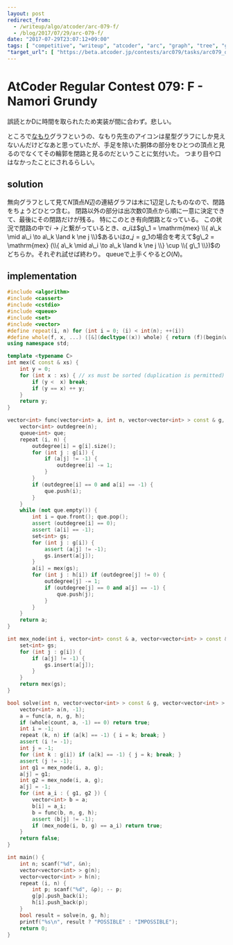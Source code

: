 ```yaml
---
layout: post
redirect_from:
  - /writeup/algo/atcoder/arc-079-f/
  - /blog/2017/07/29/arc-079-f/
date: "2017-07-29T23:07:12+09:00"
tags: [ "competitive", "writeup", "atcoder", "arc", "graph", "tree", "grundy-number" ]
"target_url": [ "https://beta.atcoder.jp/contests/arc079/tasks/arc079_d" ]
---
```


# AtCoder Regular Contest 079: F - Namori Grundy

誤読とかDに時間を取られたため実装が間に合わず。悲しい。

ところで[なもり](https://twitter.com/_namori_)グラフというの、なもり先生のアイコンは星型グラフにしか見えないんだけどなあと思っていたが、手足を除いた胴体の部分をひとつの頂点と見るのでなくてその輪郭を閉路と見るのだということに気付いた。
つまり目や口はなかったことにされるらしい。

## solution

無向グラフとして見て$N$頂点$N$辺の連結グラフは木に$1$辺足したものなので、閉路をちょうどひとつ含む。
閉路以外の部分は出次数$0$頂点から順に一意に決定できて、最後にその閉路だけが残る。
特にこのとき有向閉路となっている。
この状況で閉路の中で$i \to j$と繋がっているとき、$a\_i$は$g\_1 = \mathrm{mex} \\{ a\_k \mid a\_i \to a\_k \land k \ne j \\}$あるいは$a\_j = g\_1$の場合を考えて$g\_2 = \mathrm{mex} (\\{ a\_k \mid a\_i \to a\_k \land k \ne j \\} \cup \\{ g\_1 \\})$のどちらか。それぞれ試せば終わり。
queueで上手くやると$O(N)$。


## implementation

``` c++
#include <algorithm>
#include <cassert>
#include <cstdio>
#include <queue>
#include <set>
#include <vector>
#define repeat(i, n) for (int i = 0; (i) < int(n); ++(i))
#define whole(f, x, ...) ([&](decltype((x)) whole) { return (f)(begin(whole), end(whole), ## __VA_ARGS__); })(x)
using namespace std;

template <typename C>
int mex(C const & xs) {
    int y = 0;
    for (int x : xs) { // xs must be sorted (duplication is permitted)
        if (y <  x) break;
        if (y == x) ++ y;
    }
    return y;
}

vector<int> func(vector<int> a, int n, vector<vector<int> > const & g, vector<vector<int> > const & h) {
    vector<int> outdegree(n);
    queue<int> que;
    repeat (i, n) {
        outdegree[i] = g[i].size();
        for (int j : g[i]) {
            if (a[j] != -1) {
                outdegree[i] -= 1;
            }
        }
        if (outdegree[i] == 0 and a[i] == -1) {
            que.push(i);
        }
    }
    while (not que.empty()) {
        int i = que.front(); que.pop();
        assert (outdegree[i] == 0);
        assert (a[i] == -1);
        set<int> gs;
        for (int j : g[i]) {
            assert (a[j] != -1);
            gs.insert(a[j]);
        }
        a[i] = mex(gs);
        for (int j : h[i]) if (outdegree[j] != 0) {
            outdegree[j] -= 1;
            if (outdegree[j] == 0 and a[j] == -1) {
                que.push(j);
            }
        }
    }
    return a;
}

int mex_node(int i, vector<int> const & a, vector<vector<int> > const & g) {
    set<int> gs;
    for (int j : g[i]) {
        if (a[j] != -1) {
            gs.insert(a[j]);
        }
    }
    return mex(gs);
}

bool solve(int n, vector<vector<int> > const & g, vector<vector<int> > const & h) {
    vector<int> a(n, -1);
    a = func(a, n, g, h);
    if (whole(count, a, -1) == 0) return true;
    int i = -1;
    repeat (k, n) if (a[k] == -1) { i = k; break; }
    assert (i != -1);
    int j = -1;
    for (int k : g[i]) if (a[k] == -1) { j = k; break; }
    assert (j != -1);
    int g1 = mex_node(i, a, g);
    a[j] = g1;
    int g2 = mex_node(i, a, g);
    a[j] = -1;
    for (int a_i : { g1, g2 }) {
        vector<int> b = a;
        b[i] = a_i;
        b = func(b, n, g, h);
        assert (b[j] != -1);
        if (mex_node(i, b, g) == a_i) return true;
    }
    return false;
}

int main() {
    int n; scanf("%d", &n);
    vector<vector<int> > g(n);
    vector<vector<int> > h(n);
    repeat (i, n) {
        int p; scanf("%d", &p); -- p;
        g[p].push_back(i);
        h[i].push_back(p);
    }
    bool result = solve(n, g, h);
    printf("%s\n", result ? "POSSIBLE" : "IMPOSSIBLE");
    return 0;
}
```

